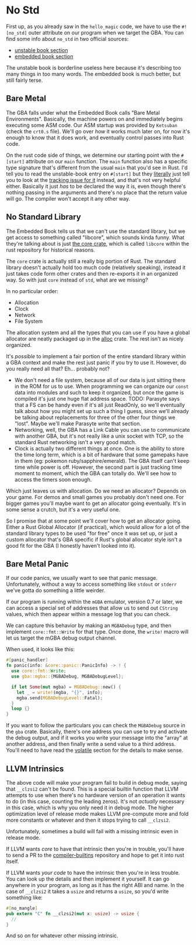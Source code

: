 # No Std

First up, as you already saw in the `hello_magic` code, we have to use the
`#![no_std]` outer attribute on our program when we target the GBA. You can find
some info about `no_std` in two official sources:

* [unstable
  book section](https://doc.rust-lang.org/unstable-book/language-features/lang-items.html#writing-an-executable-without-stdlib)
* [embedded
  book section](https://rust-embedded.github.io/book/intro/no-std.html?highlight=no_std#a--no_std--rust-environment)

The unstable book is borderline useless here because it's describing too many
things in too many words. The embedded book is much better, but still fairly
terse.

## Bare Metal

The GBA falls under what the Embedded Book calls "Bare Metal Environments".
Basically, the machine powers on and immediately begins executing some ASM code.
Our ASM startup was provided by `Ketsuban` (check the `crt0.s` file). We'll go
over _how_ it works much later on, for now it's enough to know that it does
work, and eventually control passes into Rust code.

On the rust code side of things, we determine our starting point with the
`#[start]` attribute on our `main` function. The `main` function also has a
specific type signature that's different from the usual `main` that you'd see in
Rust. I'd tell you to read the unstable-book entry on `#[start]` but they
[literally](https://doc.rust-lang.org/unstable-book/language-features/start.html)
just tell you to look at the [tracking issue for
it](https://github.com/rust-lang/rust/issues/29633) instead, and that's not very
helpful either. Basically it just _has_ to be declared the way it is, even
though there's nothing passing in the arguments and there's no place that the
return value will go. The compiler won't accept it any other way.

## No Standard Library

The Embedded Book tells us that we can't use the standard library, but we get
access to something called "libcore", which sounds kinda funny. What they're
talking about is just [the core
crate](https://doc.rust-lang.org/core/index.html), which is called `libcore`
within the rust repository for historical reasons.

The `core` crate is actually still a really big portion of Rust. The standard
library doesn't actually hold too much code (relatively speaking), instead it
just takes code form other crates and then re-exports it in an organized way. So
with just `core` instead of `std`, what are we missing?

In no particular order:

* Allocation
* Clock
* Network
* File System

The allocation system and all the types that you can use if you have a global
allocator are neatly packaged up in the
[alloc](https://doc.rust-lang.org/alloc/index.html) crate. The rest isn't as
nicely organized.

It's _possible_ to implement a fair portion of the entire standard library
within a GBA context and make the rest just panic if you try to use it. However,
do you really need all that? Eh... probably not?

* We don't need a file system, because all of our data is just sitting there in
  the ROM for us to use. When programming we can organize our `const` data into
  modules and such to keep it organized, but once the game is compiled it's just
  one huge flat address space. TODO: Parasyte says that a FS can be handy even
  if it's all just ReadOnly, so we'll eventually talk about how you might set up
  such a thing I guess, since we'll already be talking about replacements for
  three of the other four things we "lost". Maybe we'll make Parasyte write that
  section.
* Networking, well, the GBA has a Link Cable you can use to communicate with
  another GBA, but it's not really like a unix socket with TCP, so the standard
  Rust networking isn't a very good match.
* Clock is actually two different things at once. One is the ability to store
  the time long term, which is a bit of hardware that some gamepaks have in them
  (eg: pokemon ruby/sapphire/emerald). The GBA itself can't keep time while
  power is off. However, the second part is just tracking time moment to moment,
  which the GBA can totally do. We'll see how to access the timers soon enough.

Which just leaves us with allocation. Do we need an allocator? Depends on your
game. For demos and small games you probably don't need one. For bigger games
you'll maybe want to get an allocator going eventually. It's in some sense a
crutch, but it's a very useful one.

So I promise that at some point we'll cover how to get an allocator going.
Either a Rust Global Allocator (if practical), which would allow for a lot of
the standard library types to be used "for free" once it was set up, or just a
custom allocator that's GBA specific if Rust's global allocator style isn't a
good fit for the GBA (I honestly haven't looked into it).

## Bare Metal Panic

If our code panics, we usually want to see that panic message. Unfortunately,
without a way to access something like `stdout` or `stderr` we've gotta do
something a little weirder.

If our program is running within the `mGBA` emulator, version 0.7 or later, we
can access a special set of addresses that allow us to send out `CString`
values, which then appear within a message log that you can check.

We can capture this behavior by making an `MGBADebug` type, and then implement
`core::fmt::Write` for that type. Once done, the `write!` macro will let us
target the mGBA debug output channel.

When used, it looks like this:

```rust
#[panic_handler]
fn panic(info: &core::panic::PanicInfo) -> ! {
  use core::fmt::Write;
  use gba::mgba::{MGBADebug, MGBADebugLevel};

  if let Some(mut mgba) = MGBADebug::new() {
    let _ = write!(mgba, "{}", info);
    mgba.send(MGBADebugLevel::Fatal);
  }
  loop {}
}
```

If you want to follow the particulars you can check the `MGBADebug` source in
the `gba` crate. Basically, there's one address you can use to try and activate
the debug output, and if it works you write your message into the "array" at
another address, and then finally write a send value to a third address. You'll
need to have read the [volatile](03-volatile_destination.md) section for the
details to make sense.

## LLVM Intrinsics

The above code will make your program fail to build in debug mode, saying that
`__clzsi2` can't be found. This is a special builtin function that LLVM attempts
to use when there's no hardware version of an operation it wants to do (in this
case, counting the leading zeros). It's not _actually_ necessary in this case,
which is why you only need it in debug mode. The higher optimization level of
release mode makes LLVM pre-compute more and fold more constants or whatever and
then it stops trying to call `__clzsi2`.

Unfortunately, sometimes a build will fail with a missing intrinsic even in
release mode.

If LLVM wants _core_ to have that intrinsic then you're in
trouble, you'll have to send a PR to the
[compiler-builtins](https://github.com/rust-lang-nursery/compiler-builtins)
repository and hope to get it into rust itself.

If LLVM wants _your code_ to have the intrinsic then you're in less trouble. You
can look up the details and then implement it yourself. It can go anywhere in
your program, as long as it has the right ABI and name. In the case of
`__clzsi2` it takes a `usize` and returns a `usize`, so you'd write something
like:

```rust
#[no_mangle]
pub extern "C" fn __clzsi2(mut x: usize) -> usize {
  //
}
```

And so on for whatever other missing intrinsic.
